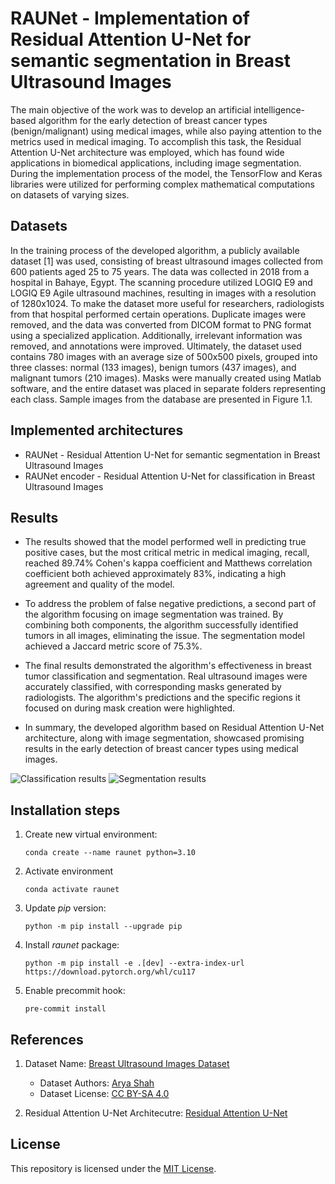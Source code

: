# RAUNet - Implementation of Residual Attention U-Net for semantic segmentation in Breast Ultrasound Images
The main objective of the work was to develop an artificial intelligence-based algorithm for the early detection of breast cancer types (benign/malignant) using medical images, while also paying attention to the metrics used in medical imaging. To accomplish this task, the Residual Attention U-Net architecture was employed, which has found wide applications in biomedical applications, including image segmentation. During the implementation process of the model, the TensorFlow and Keras libraries were utilized for performing complex mathematical computations on datasets of varying sizes.

## Datasets

In the training process of the developed algorithm, a publicly available dataset [1] was used, consisting of breast ultrasound images collected from 600 patients aged 25 to 75 years. The data was collected in 2018 from a hospital in Bahaye, Egypt. The scanning procedure utilized LOGIQ E9 and LOGIQ E9 Agile ultrasound machines, resulting in images with a resolution of 1280x1024. To make the dataset more useful for researchers, radiologists from that hospital performed certain operations. Duplicate images were removed, and the data was converted from DICOM format to PNG format using a specialized application. Additionally, irrelevant information was removed, and annotations were improved. Ultimately, the dataset used contains 780 images with an average size of 500x500 pixels, grouped into three classes: normal (133 images), benign tumors (437 images), and malignant tumors (210 images). Masks were manually created using Matlab software, and the entire dataset was placed in separate folders representing each class. Sample images from the database are presented in Figure 1.1.

## Implemented architectures

* RAUNet - Residual Attention U-Net for semantic segmentation in Breast Ultrasound Images
* RAUNet encoder - Residual Attention U-Net for classification in Breast Ultrasound Images

## Results

* The results showed that the model performed well in predicting true positive cases, but the most critical metric in medical imaging, recall, reached 89.74% Cohen's kappa coefficient and Matthews correlation coefficient both achieved approximately 83%, indicating a high agreement and quality of the model.

* To address the problem of false negative predictions, a second part of the algorithm focusing on image segmentation was trained. By combining both components, the algorithm successfully identified tumors in all images, eliminating the issue. The segmentation model achieved a Jaccard metric score of 75.3%.

* The final results demonstrated the algorithm's effectiveness in breast tumor classification and segmentation. Real ultrasound images were accurately classified, with corresponding masks generated by radiologists. The algorithm's predictions and the specific regions it focused on during mask creation were highlighted.

* In summary, the developed algorithm based on Residual Attention U-Net architecture, along with image segmentation, showcased promising results in the early detection of breast cancer types using medical images.

![Classification results](./Results/Classification_model/full_dataset.png)
![Segmentation results](./Results/Classification_model/Results_1.png)

## Installation steps

1. Create new virtual environment:
    
    ```
    conda create --name raunet python=3.10
    ```

2. Activate environment
    ```
    conda activate raunet
    ```

3. Update _pip_ version:
    ```
    python -m pip install --upgrade pip
    ```
4. Install _raunet_ package:

    ```
    python -m pip install -e .[dev] --extra-index-url https://download.pytorch.org/whl/cu117
    ```
5. Enable precommit hook:
    ```
    pre-commit install
    ```

## References 
1. Dataset Name: [Breast Ultrasound Images Dataset](https://www.kaggle.com/aryashah2k/breast-ultrasound-images-dataset)
    - Dataset Authors: [Arya Shah](https://www.kaggle.com/aryashah2k)
    - Dataset License: [CC BY-SA 4.0](https://creativecommons.org/licenses/by-sa/4.0/)

2. Residual Attention U-Net Architecutre: [Residual Attention U-Net](https://arxiv.org/abs/1909.10360)

## License

This repository is licensed under the [MIT License](LICENSE).